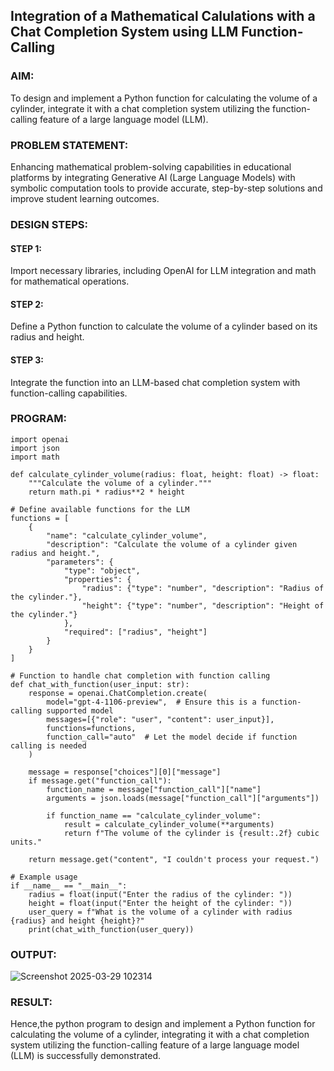 ## Integration of a Mathematical Calulations with a Chat Completion System using LLM Function-Calling

### AIM:
To design and implement a Python function for calculating the volume of a cylinder, integrate it with a chat completion system utilizing the function-calling feature of a large language model (LLM).

### PROBLEM STATEMENT:
Enhancing mathematical problem-solving capabilities in educational platforms by integrating Generative AI (Large Language Models) with symbolic computation tools to provide accurate, step-by-step solutions and improve student learning outcomes.

### DESIGN STEPS:

#### STEP 1:
Import necessary libraries, including OpenAI for LLM integration and math for mathematical operations.

#### STEP 2:
Define a Python function to calculate the volume of a cylinder based on its radius and height.

#### STEP 3:
Integrate the function into an LLM-based chat completion system with function-calling capabilities.

### PROGRAM:
```
import openai
import json
import math

def calculate_cylinder_volume(radius: float, height: float) -> float:
    """Calculate the volume of a cylinder."""
    return math.pi * radius**2 * height

# Define available functions for the LLM
functions = [
    {
        "name": "calculate_cylinder_volume",
        "description": "Calculate the volume of a cylinder given radius and height.",
        "parameters": {
            "type": "object",
            "properties": {
                "radius": {"type": "number", "description": "Radius of the cylinder."},
                "height": {"type": "number", "description": "Height of the cylinder."}
            },
            "required": ["radius", "height"]
        }
    }
]

# Function to handle chat completion with function calling
def chat_with_function(user_input: str):
    response = openai.ChatCompletion.create(
        model="gpt-4-1106-preview",  # Ensure this is a function-calling supported model
        messages=[{"role": "user", "content": user_input}],
        functions=functions,
        function_call="auto"  # Let the model decide if function calling is needed
    )
    
    message = response["choices"][0]["message"]
    if message.get("function_call"):
        function_name = message["function_call"]["name"]
        arguments = json.loads(message["function_call"]["arguments"])
        
        if function_name == "calculate_cylinder_volume":
            result = calculate_cylinder_volume(**arguments)
            return f"The volume of the cylinder is {result:.2f} cubic units."
    
    return message.get("content", "I couldn't process your request.")

# Example usage
if __name__ == "__main__":
    radius = float(input("Enter the radius of the cylinder: "))
    height = float(input("Enter the height of the cylinder: "))
    user_query = f"What is the volume of a cylinder with radius {radius} and height {height}?"
    print(chat_with_function(user_query))

```

### OUTPUT:
![Screenshot 2025-03-29 102314](https://github.com/user-attachments/assets/633367fd-1236-4de8-90e2-64a58e515497)


### RESULT:
Hence,the python program to design and implement a Python function for calculating the volume of a cylinder, integrating it with a chat completion system utilizing the function-calling feature of a large language model (LLM) is successfully demonstrated.
